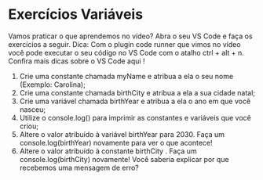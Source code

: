 # Exercícios Variáveis

Vamos praticar o que aprendemos no vídeo?
Abra o seu VS Code e faça os exercícios a seguir.
Dica: Com o plugin code runner que vimos no vídeo você pode executar o seu código no VS Code com o atalho ctrl + alt + n. Confira mais dicas sobre o VS Code aqui !

1. Crie uma constante chamada myName e atribua a ela o seu nome (Exemplo: Carolina);
2. Crie uma constante chamada birthCity e atribua a ela a sua cidade natal;
3. Crie uma variável chamada birthYear e atribua a ela o ano em que você nasceu;
4. Utilize o console.log() para imprimir as constantes e variáveis que você criou;
5. Altere o valor atribuído à variável birthYear para 2030. Faça um console.log(birthYear) novamente para ver o que acontece!
6. Altere o valor atribuído à constante birthCity . Faça um console.log(birthCity) novamente! Você saberia explicar por que recebemos uma mensagem de erro?